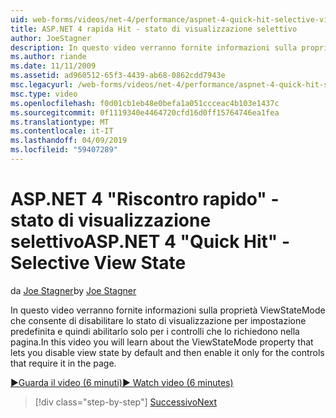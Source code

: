 ```yaml
---
uid: web-forms/videos/net-4/performance/aspnet-4-quick-hit-selective-view-state
title: ASP.NET 4 rapida Hit - stato di visualizzazione selettivo
author: JoeStagner
description: In questo video verranno fornite informazioni sulla proprietà ViewStateMode che consente di disabilitare lo stato di visualizzazione per impostazione predefinita e quindi abilitarlo solo per i controlli che requi...
ms.author: riande
ms.date: 11/11/2009
ms.assetid: ad960512-65f3-4439-ab68-0862cdd7943e
msc.legacyurl: /web-forms/videos/net-4/performance/aspnet-4-quick-hit-selective-view-state
msc.type: video
ms.openlocfilehash: f0d01cb1eb48e0befa1a051ccceac4b103e1437c
ms.sourcegitcommit: 0f1119340e4464720cfd16d0ff15764746ea1fea
ms.translationtype: MT
ms.contentlocale: it-IT
ms.lasthandoff: 04/09/2019
ms.locfileid: "59407289"
---
```

# <a name="aspnet-4-quick-hit---selective-view-state"></a><span data-ttu-id="27f0b-103">ASP.NET 4 "Riscontro rapido" - stato di visualizzazione selettivo</span><span class="sxs-lookup"><span data-stu-id="27f0b-103">ASP.NET 4 "Quick Hit" - Selective View State</span></span>

<span data-ttu-id="27f0b-104">da [Joe Stagner](https://github.com/JoeStagner)</span><span class="sxs-lookup"><span data-stu-id="27f0b-104">by [Joe Stagner](https://github.com/JoeStagner)</span></span>

<span data-ttu-id="27f0b-105">In questo video verranno fornite informazioni sulla proprietà ViewStateMode che consente di disabilitare lo stato di visualizzazione per impostazione predefinita e quindi abilitarlo solo per i controlli che lo richiedono nella pagina.</span><span class="sxs-lookup"><span data-stu-id="27f0b-105">In this video you will learn about the ViewStateMode property that lets you disable view state by default and then enable it only for the controls that require it in the page.</span></span>

[<span data-ttu-id="27f0b-106">&#9654;Guarda il video (6 minuti)</span><span class="sxs-lookup"><span data-stu-id="27f0b-106">&#9654; Watch video (6 minutes)</span></span>](https://channel9.msdn.com/Blogs/ASP-NET-Site-Videos/aspnet-4-quick-hit-selective-view-state)

> [!div class="step-by-step"]
> [<span data-ttu-id="27f0b-107">Successivo</span><span class="sxs-lookup"><span data-stu-id="27f0b-107">Next</span></span>](aspnet-4-quick-hit-easy-state-compression.md)
